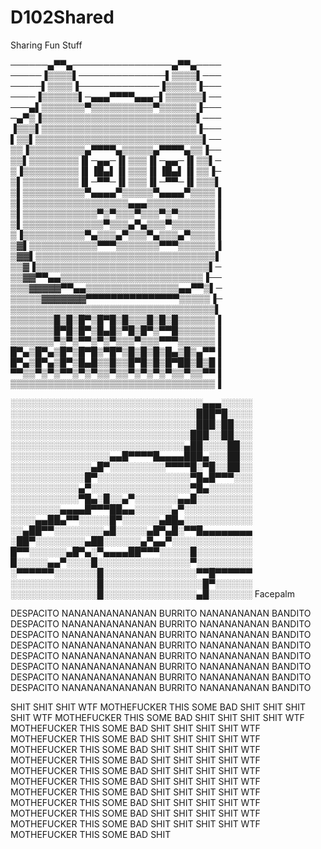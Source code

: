 # D102Shared
Sharing Fun Stuff



──────▄▀▀▄────────────────▄▀▀▄────
─────▐▒▒▒▒▌──────────────▌▒▒▒▒▌───
─────▌▒▒▒▒▐─────────────▐▒▒▒▒▒▐───
────▐▒▒▒▒▒▒▌─▄▄▄▀▀▀▀▄▄▄─▌▒▒▒▒▒▒▌──
───▄▌▒▒▒▒▒▒▒▀▒▒▒▒▒▒▒▒▒▒▀▒▒▒▒▒▒▐───
─▄▀▒▐▒▒▒▒▒▒▒▒▒▒▒▒▒▒▒▒▒▒▒▒▒▒▒▒▒▌───
▐▒▒▒▌▒▒▒▒▒▒▒▒▒▒▒▒▒▒▒▒▒▒▒▒▒▒▒▒▒▐───
▌▒▒▌▒▒▒▒▒▒▒▒▒▒▒▒▒▒▒▒▒▒▒▒▒▒▒▒▒▒▒▌──
▒▒▐▒▒▒▒▒▒▒▒▒▄▀▀▀▀▄▒▒▒▒▒▄▀▀▀▀▄▒▒▐──
▒▒▌▒▒▒▒▒▒▒▒▐▌─▄▄─▐▌▒▒▒▐▌─▄▄─▐▌▒▒▌─
▒▐▒▒▒▒▒▒▒▒▒▐▌▐█▄▌▐▌▒▒▒▐▌▐█▄▌▐▌▒▒▐─
▒▌▒▒▒▒▒▒▒▒▒▐▌─▀▀─▐▌▒▒▒▐▌─▀▀─▐▌▒▒▒▌
▒▌▒▒▒▒▒▒▒▒▒▒▀▄▄▄▄▀▒▒▒▒▒▀▄▄▄▄▀▒▒▒▒▐
▒▌▒▒▒▒▒▒▒▒▒▒▒▒▒▒▒▒▒▄▄▄▒▒▒▒▒▒▒▒▒▒▒▐
▒▌▒▒▒▒▒▒▒▒▒▒▒▒▀▒▀▒▒▒▀▒▒▒▀▒▀▒▒▒▒▒▒▐
▒▌▒▒▒▒▒▒▒▒▒▒▒▒▒▀▒▒▒▄▀▄▒▒▒▀▒▒▒▒▒▒▒▐
▒▐▒▒▒▒▒▒▒▒▒▒▀▄▒▒▒▄▀▒▒▒▀▄▒▒▒▄▀▒▒▒▒▐
▒▓▌▒▒▒▒▒▒▒▒▒▒▒▀▀▀▒▒▒▒▒▒▒▀▀▀▒▒▒▒▒▒▐
▒▓▓▌▒▒▒▒▒▒▒▒▒▒▒▒▒▒▒▒▒▒▒▒▒▒▒▒▒▒▒▒▒▌
▒▒▓▐▒▒▒▒▒▒▒▒▒▒▒▒▒▒▒▒▒▒▒▒▒▒▒▒▒▒▒▒▌─
▒▒▓▓▀▀▄▄▒▒▒▒▒▒▒▒▒▒▒▒▒▒▒▒▒▒▒▒▒▒▒▐──
▒▒▒▓▓▓▓▓▀▀▄▄▒▒▒▒▒▒▒▒▒▒▒▒▒▒▒▄▄▀▀▒▌─
▒▒▒▒▒▓▓▓▓▓▓▓▀▀▀▀▀▀▀▀▀▀▀▀▀▀▀▒▒▒▒▒▐─
▒▒▒▒▒▒▒▒▒▒▒▒▒▒▒▒▒▒▒▒▒▒▒▒▒▒▒▒▒▒▒▒▒▌
▒▒▒▒▒▒▒█▒█▒█▀▒█▀█▒█▒▒▒█▒█▒█▒▒▒▒▒▒▐
▒▒▒▒▒▒▒█▀█▒█▀▒█▄█▒▀█▒█▀▒▀▀█▒▒▒▒▒▒▐
▒▒▒▒▒▒▒▀▒▀▒▀▀▒▀▒▀▒▒▒▀▒▒▒▀▀▀▒▒▒▒▒▒▐
█▀▄▒█▀▄▒█▀▒█▀█▒▀█▀▒█▒█▒█▒█▄▒█▒▄▀▀▐
█▀▄▒█▀▄▒█▀▒█▄█▒▒█▒▒█▀█▒█▒█▀██▒█▒█▐
▀▀▒▒▀▒▀▒▀▀▒▀▒▀▒▒▀▒▒▀▒▀▒▀▒▀▒▒▀▒▒▀▀▐
▒▒▒▒▒▒▒▒▒▒▒▒▒▒▒▒▒▒▒▒▒▒▒▒▒▒▒▒▒▒▒▒▒▐

░░░░░░░░░░░░░░░░░░░░░░░░░░░░░░░▄▄▄░░░░░
░░░░░░░░░░░░░░░░░░░░░░░░░░░░░░███▀█░░░░
░░░░░░░░░░░░░░░░░░░░░░░░░░░░░░███░██░░░
░░░░░░░░░░░░░░░░░░░░░░░░░░░░░███░░██░░░
░░░░░░░░░░░░░░░░░░░░░░░░░░░░▄██░░░░██░░
░░░░░░░░░░░░░░░░▄▄█▀▀▀▀█▄▄▄▄███▄░░░██░░
░░░░░░░░░░░░░▄█▀░░░░░░░░░▀▀▀▀█░▀█░░██░░
░░░░░░░░░░░░█▀░░░░░░░░░░░░░░░▀█▄█▀▀▀░░░
░░░░░░░░░░░▄▀░░░░░░░░░░░░░░░░▀█▄░░░░░░░
░░░░░░░░░░░▀█▄░█░░▄▀░░░░░░░▄▄█░░░░░░░░░
░░░░░░░░▄▄▄▄█▀▀▀██▄▄░░░░░░▄▀░░░░░░░░░░░
░░░░▄▄██▄▀▀░░░░░█▀░░░░░░▄██▄░░░░░░░░░░░
░░▄██▀▀░░░░░░░░▄█░░░░░▄█▀▄█░▀▀█▄▄▄▄▄▄▄▄
░██▀░░░░░░░░▄██░░░░░░▄▀▄▄▀░░░░░░░░░░░░░
█▀▀░░░░░░▄█▀▄░▀▄▄▄▄██▀▀▀░░░░░█░░░░░░░░░
█░░░░░▄▄▀░░░░█░░░░░░░░░░░░░░░▀░░░░░░░░░
░▀▀▀▀▀▀░░░░░░░█░░░░░░░░░░░░░░░▀▀█▀▀▀▀▀▀
░░░░░░░░░░░░░░█░░░░░░░░░░░░░░░░█▀░░░░░░
░░░░░░░░░░░░░░█░░░░░░░░░░░░░░░▄█░░░░░░░
Facepalm

DESPACITO NANANANANANANAN BURRITO NANANANANAN BANDITO
DESPACITO NANANANANANANAN BURRITO NANANANANAN BANDITO
DESPACITO NANANANANANANAN BURRITO NANANANANAN BANDITO
DESPACITO NANANANANANANAN BURRITO NANANANANAN BANDITO
DESPACITO NANANANANANANAN BURRITO NANANANANAN BANDITO
DESPACITO NANANANANANANAN BURRITO NANANANANAN BANDITO
DESPACITO NANANANANANANAN BURRITO NANANANANAN BANDITO
DESPACITO NANANANANANANAN BURRITO NANANANANAN BANDITO


SHIT SHIT SHIT WTF MOTHEFUCKER THIS SOME BAD SHIT
SHIT SHIT SHIT WTF MOTHEFUCKER THIS SOME BAD SHIT
SHIT SHIT SHIT WTF MOTHEFUCKER THIS SOME BAD SHIT
SHIT SHIT SHIT WTF MOTHEFUCKER THIS SOME BAD SHIT
SHIT SHIT SHIT WTF MOTHEFUCKER THIS SOME BAD SHIT
SHIT SHIT SHIT WTF MOTHEFUCKER THIS SOME BAD SHIT
SHIT SHIT SHIT WTF MOTHEFUCKER THIS SOME BAD SHIT
SHIT SHIT SHIT WTF MOTHEFUCKER THIS SOME BAD SHIT
SHIT SHIT SHIT WTF MOTHEFUCKER THIS SOME BAD SHIT
SHIT SHIT SHIT WTF MOTHEFUCKER THIS SOME BAD SHIT
SHIT SHIT SHIT WTF MOTHEFUCKER THIS SOME BAD SHIT
SHIT SHIT SHIT WTF MOTHEFUCKER THIS SOME BAD SHIT
SHIT SHIT SHIT WTF MOTHEFUCKER THIS SOME BAD SHIT
